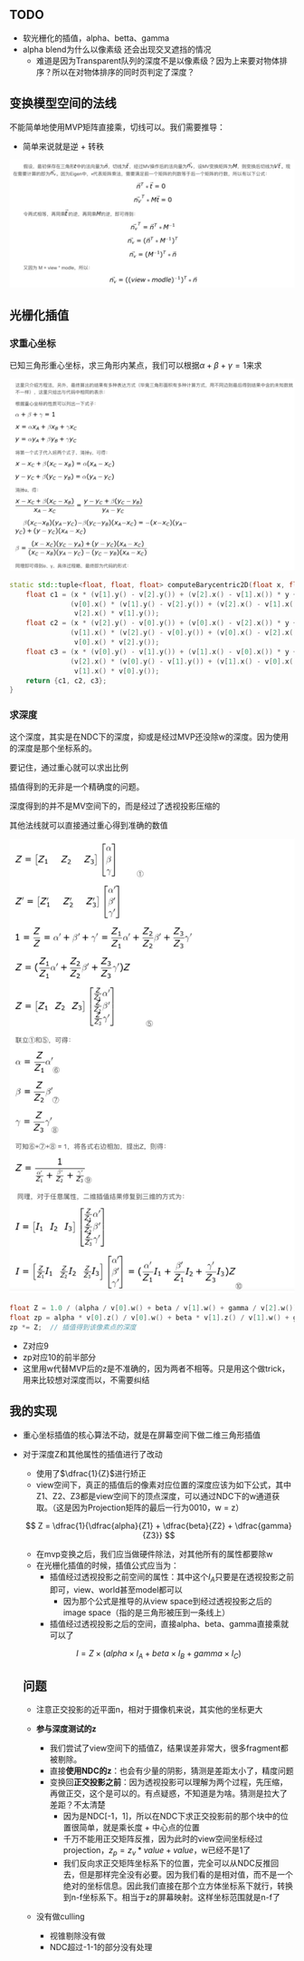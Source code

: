 ## TODO
- 软光栅化的插值，alpha、betta、gamma
- alpha blend为什么以像素级 还会出现交叉遮挡的情况
  - 难道是因为Transparent队列的深度不是以像素级？因为上来要对物体排序？所以在对物体排序的同时页判定了深度？

## 变换模型空间的法线

不能简单地使用MVP矩阵直接乘，切线可以。我们需要推导：

- 简单来说就是逆 + 转秩

![](README.assets/image-20220703215959323.png)

## 光栅化插值

### 求重心坐标

已知三角形重心坐标，求三角形内某点，我们可以根据$\alpha + \beta + \gamma = 1$来求


![image-20220703220836254](README.assets/image-20220703220836254.png)

```c++
static std::tuple<float, float, float> computeBarycentric2D(float x, float y, const Vector4f *v) {
    float c1 = (x * (v[1].y() - v[2].y()) + (v[2].x() - v[1].x()) * y + v[1].x() * v[2].y() - v[2].x() * v[1].y()) /
               (v[0].x() * (v[1].y() - v[2].y()) + (v[2].x() - v[1].x()) * v[0].y() + v[1].x() * v[2].y() -
                v[2].x() * v[1].y());
    float c2 = (x * (v[2].y() - v[0].y()) + (v[0].x() - v[2].x()) * y + v[2].x() * v[0].y() - v[0].x() * v[2].y()) /
               (v[1].x() * (v[2].y() - v[0].y()) + (v[0].x() - v[2].x()) * v[1].y() + v[2].x() * v[0].y() -
                v[0].x() * v[2].y());
    float c3 = (x * (v[0].y() - v[1].y()) + (v[1].x() - v[0].x()) * y + v[0].x() * v[1].y() - v[1].x() * v[0].y()) /
               (v[2].x() * (v[0].y() - v[1].y()) + (v[1].x() - v[0].x()) * v[2].y() + v[0].x() * v[1].y() -
                v[1].x() * v[0].y());
    return {c1, c2, c3};
}
```

### 求深度

这个深度，其实是在NDC下的深度，抑或是经过MVP还没除w的深度。因为使用的深度是那个坐标系的。

要记住，通过重心就可以求出比例

插值得到的无非是一个精确度的问题。

深度得到的并不是MV空间下的，而是经过了透视投影压缩的

其他法线就可以直接通过重心得到准确的数值

![](README.assets/image-20220703231802896.png)

```c++
float Z = 1.0 / (alpha / v[0].w() + beta / v[1].w() + gamma / v[2].w());  // 这里用w是不准确的，因为在本例中接近才这样
float zp = alpha * v[0].z() / v[0].w() + beta * v[1].z() / v[1].w() + gamma * v[2].z() / v[2].w();
zp *= Z;  // 插值得到该像素点的深度
```

- Z对应9
- zp对应10的前半部分
- 这里用w代替MVP后的z是不准确的，因为两者不相等。只是用这个做trick，用来比较想对深度而以，不需要纠结



## 我的实现

- 重心坐标插值的核心算法不动，就是在屏幕空间下做二维三角形插值

- 对于深度Z和其他属性的插值进行了改动

  - 使用了$\dfrac{1}{Z}$进行矫正
  - view空间下，真正的插值后的像素对应位置的深度应该为如下公式，其中Z1、Z2、Z3都是view空间下的顶点深度，可以通过NDC下的w通道获取。（这是因为Projection矩阵的最后一行为0010，w = z）

  $$
  Z = \dfrac{1}{\dfrac{alpha}{Z1} + \dfrac{beta}{Z2} + \dfrac{gamma}{Z3}}
  $$

  - 在mvp变换之后，我们应当做硬件除法，对其他所有的属性都要除w
  - 在光栅化插值的时候，插值公式应当为：
    - 插值经过透视投影之前空间的属性：其中这个$I_A$只要是在透视投影之前即可，view、world甚至model都可以
      - 因为那个公式是推导的从view space到经过透视投影之后的image space（指的是三角形被压到一条线上）
    - 插值经过透视投影之后的空间，直接alpha、beta、gamma直接乘就可以了

  $$
  I = Z \times (alpha \times I_A + beta \times I_B + gamma \times I_C)
  $$

  

  ## 问题

  - 注意正交投影的近平面n，相对于摄像机来说，其实他的坐标更大

  - **参与深度测试的z**
    - 我们尝试了view空间下的插值Z，结果误差非常大，很多fragment都被剔除。
    - 直接**使用NDC的z**：也会有少量的阴影，猜测是差距太小了，精度问题
    - 变换回**正交投影之前**：因为透视投影可以理解为两个过程，先压缩，再做正交，这个是可以的。有点疑惑，不知道是为啥。猜测是拉大了差距？不太清楚
      - 因为是NDC[-1，1]，所以在NDC下求正交投影前的那个块中的位置很简单，就是乘长度 + 中心点的位置
      - 千万不能用正交矩阵反推，因为此时的view空间坐标经过projection，$z_p = z_v * value + value$，w已经不是1了
      - 我们反向求正交矩阵坐标系下的位置，完全可以从NDC反推回去，但是那样完全没有必要。因为我们看的是相对值，而不是一个绝对的坐标信息。因此我们直接在那个立方体坐标系下就行，转换到n-f坐标系下。相当于z的屏幕映射。这样坐标范围就是n-f了
  - 没有做culling
    - 视锥剔除没有做
    - NDC超过-1-1的部分没有处理